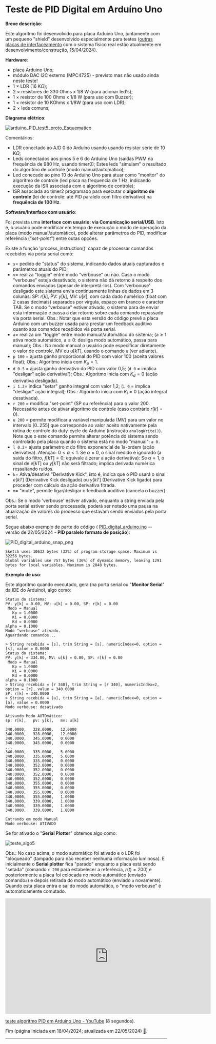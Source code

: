 # Teste de PID Digital em Arduíno Uno

**Breve descrição**:

Este algoritmo foi desenvolvido para placa Arduino Uno, juntamente com um pequeno "shield" desenvolvido especialmente para testes ([outras placas de interfaceamento](setup_arduino_PID.html) com o sistema físico real estão atualmente em desenvolvimento/construção, 15/04/2024). 

**Hardware**:

* placa Arduino Uno;
* módulo DAC I2C externo (MPC4725) - previsto mas não usado ainda neste teste!
* 1 $\times$ LDR (16 K$\Omega$);
* 2 $\times$ resistores de 330 Ohms x 1/8 W (para acionar led's);
* 1 $\times$ resistor de 100 Ohms x 1/8 W (para uso com Buzzer);
* 1 $\times$ resistor de 10 KOhms x 1/8W (para uso com LDR);
* 2 $\times$ leds comuns;

**Diagrama elétrico**:

![arduino_PID_test5_proto_Esquematico](arduino_PID_test5_proto_Esquematico.png)

Comentários:

* LDR conectado ao A/D 0 do Arduíno usando usando resistor série de 10 K$\Omega$;
* Leds conectados aos pinos 5 e 6 do Arduíno Uno (saídas PWM na frequência de 980 Hz, usando timer0); Estes leds "simulam" o resultado do algoritmo de controle (modo manual/automático);
* Led conecado ao pino 10 do Arduíno Uno para atuar como "monitor" do algoritmo de controle (led pisca na frequencia de 1 Hz, indicando execução da ISR associada com o algoritmo de controle);
* ISR associada ao timer2 programado para executar o **algoritmo de controle** (lei de controle: até PID paralelo com filtro derivativo) na **frequência de 100 Hz**.

**Software/Interface com usuário**:

Foi prevista uma **interface com usuário: via Comunicação serial/USB**. Isto é, o usuário pode modificar em tempo de execução o modo de operação da placa (modo manual/automático), pode alterar parâmetros do PID, modificar referência ("*set-point*") entre outas opções.

Existe a função 'process_instruction()' capaz de processar comandos recebidos via porta serial como:

* `s`= pedido de "status" do sistema, indicando dados atuais capturados e parâmetros atuais do PID;
* `v`= realiza "toggle" entre modo "verbouse" ou não. Caso o modo "verbouse" esteja desativado, o sistema não dá retorno à respeito dos comandos enviados (apesar de interpretá-los). Com 'verboouse' desligado este sistema envia continuamente linhas de dados em 3 colunas: SP: $r[k]$,	PV: $y[k]$,	MV: $u[k]$, com cada dado numérico (float com 2 casas decimais) separados por vírgula, espaço em branco e caracter TAB. Se o modo "verbouse" estiver ativado, o sistema para de enviar esta informação e passa a dar retorno sobre cada comando repassado via porta serial.
  Obs.: Notar que esta versão do código prevê a placa Arduino com um buzzer usada para prestar um feedback auditivo quanto aos comandos recebidos via porta serial.
* `a`= realiza um "toggle" entre modo manual/automático do sistema; ($\text{a} \ge 1$ ativa modo automático, $\text{a} \le 0$: desliga modo automático, passa para manual);
  Obs.: No modo manual o usuário pode especificar diretamente o valor de controle, MV ou $u[kT]$, usando o comando `u` (ver adiante).
* `p 100` = ajusta ganho proporcional do PID com valor 100 (aceita valores float);
  Obs.: Algoritmo inicia com $K_p=1$.
* `d 0.5` = ajusta ganho derivativo do PID com valor 0,5; (`d 0` = implica "desligar" ação derivativa');
  Obs.: Algoritmo inicia com $K_d=0$ (ação derivativa desligada).
* `i 1.2`= indica "setar" ganho integral com valor 1,2; (`i 0` = implica "desligar" ação integral);
  Obs.: Algorimto inicia com $K_i=0$ (ação integral desativada).
* `r 200` = modifica "set-point" (SP ou referência) para o valor 200. Necessário antes de ativar algoritmo de controle (caso contrário $r[k]=0$).
* `u 200` = permite modificar a variável manipulada (MV) para um valor no intervalo $[0 .. 255]$ que corresponde ao valor aceito nativamente pela rotina de controle do duty-cycle do Arduino (instrução `analogWrite()`). Note que o este comando permite alterar potência do sistema sendo controlado pela placa quando o sistema está no modo "manual": `a 0.`
* `l 0.2`= ajusta parâmetro $\alpha$ do filtro exponencial de 1a-ordem (ação derivativa).
  Atenção: $0 < \alpha < 1$.
  Se $\alpha=0$, o sinal medido é ignorado (a saída do filtro, $f[kT]=0$; equivale à zerar a ação derivativa):
  Se $\alpha=1$, o sinal de $e[kT]$ ou $y[kT]$ não será filtrado; implica derivada numérica ressaltando ruídos.
* `k`= Ativa/desativa "Derivative Kick", isto é, indica que o PID usará o sinal $e[kT]$ (Derivative Kick desligado) ou $y[kT]$ (Derivative Kick ligado) para proceder com cálculo da ação derivativa fitrada.
* `m`= "mute", permite ligar/desligar o feedback auditivo (cancela o buzzer).

Obs.: Se o modo 'verbouse' estiver ativado, enquanto a string enviada pela porta serial estiver sendo processada, poderá ser notado uma pausa na atualização de valores do processo que estavam sendo enviados pela porta serial.

Segue abaixo exemplo de parte do código ( <a href="PID_digital_arduino.png" target="_blank">PID_digital_arduino.ino</a> -- versão de 22/05/2024 - **PID paralelo formato de posição**):

![PID_digital_arduino_snap_png](PID_digital_arduino_snap_png.png)

```
Sketch uses 10632 bytes (32%) of program storage space. Maximum is 32256 bytes.
Global variables use 757 bytes (36%) of dynamic memory, leaving 1291 bytes for local variables. Maximum is 2048 bytes.
```

**Exemplo de uso**:

Este algoritmo quando executado, gera (na porta serial ou "**Monitor Serial**" da IDE do Arduíno), algo como:

```
Status do sistema:
PV: y[k] = 0.00, MV: u[k] = 0.00, SP: r[k] = 0.00
 Modo = Manual
   Kp = 1.0000
   Ki = 0.0000
   Kd = 0.0000
alpha = 0.1000
Modo "verbouse" ativado.
Aguardando comandos...
 
> String recebida = [s], trim String = [s], numericIndex=0, option = [s], value = 0.0000
Status do sistema:
PV: y[k] = 334.00, MV: u[k] = 0.00, SP: r[k] = 0.00
 Modo = Manual
   Kp = 1.0000
   Ki = 0.0000
   Kd = 0.0000
alpha = 0.1000
> String recebida = [r 340], trim String = [r 340], numericIndex=2, option = [r], value = 340.0000
SP: r[k] = 340.0000
> String recebida = [a], trim String = [a], numericIndex=0, option = [a], value = 0.0000
Modo verbouse: desativado
 
Ativando Modo AUTOmático:
sp: r[k],	pv: y[k],	mv: u[k]
 
340.0000, 	328.0000, 	12.0000
340.0000, 	328.0000, 	12.0000
340.0000, 	345.0000, 	0.0000
340.0000, 	345.0000, 	0.0000
...
340.0000, 	335.0000, 	5.0000
340.0000, 	335.0000, 	5.0000
340.0000, 	335.0000, 	0.0000
340.0000, 	352.0000, 	0.0000
340.0000, 	352.0000, 	0.0000
340.0000, 	352.0000, 	0.0000
340.0000, 	352.0000, 	0.0000
340.0000, 	355.0000, 	0.0000
340.0000, 	355.0000, 	0.0000
340.0000, 	355.0000, 	0.0000
340.0000, 	355.0000, 	1.0000
340.0000, 	339.0000, 	1.0000
340.0000, 	339.0000, 	1.0000
340.0000, 	339.0000, 	1.0000
 
Entrando em modo Manual
Modo verbouse: ATIVADO

```

Se for ativado o "**Serial Plotter**" obtemos algo como:

![teste_algo5](teste_algo5.gif)

Obs.: No caso acima, o modo automático foi ativado e o LDR foi "bloqueado" (tampado para não receber nenhuma informação luminosa). E inicialmente o **Serial plotter** fica "parado" enquanto a placa está sendo "setada" (comando `r 200` para estabelecer a referência, $r(t)=200$) e posteriormente a placa foi colocada no modo automático (enviado comando`a`) e depois retirada do modo automático (enviado `a` novamente). Quando esta placa entra e saí do modo automático, o "modo verbouse" é automaticamente comutado.

<iframe width="640" height="360" src="https://www.youtube.com/embed/s9fz2Yxb7VI" title="Teste PID Digital em Arduino Uno." frameborder="0" allow="accelerometer; autoplay; clipboard-write; encrypted-media; gyroscope; picture-in-picture" allowfullscreen></iframe>

[teste algoritmo PID em Arduíno Uno - YouTube](https://www.youtube.com/watch?v=s9fz2Yxb7VI) (8 segundos). 

Fim (página iniciada em 18/04/2024; atualizada em 22/05/2024) [:musical_note:](https://youtu.be/sLXBnT2fJ1o?si=ZLXCkT8u5R9iONTI).

---

<script language="JavaScript">
<!-- Hide JavaScript...
var LastUpdated = document.lastModified;
document.writeln ("Fernando Passold, atualizado em " + LastUpdated); // End Hiding -->
</script>

